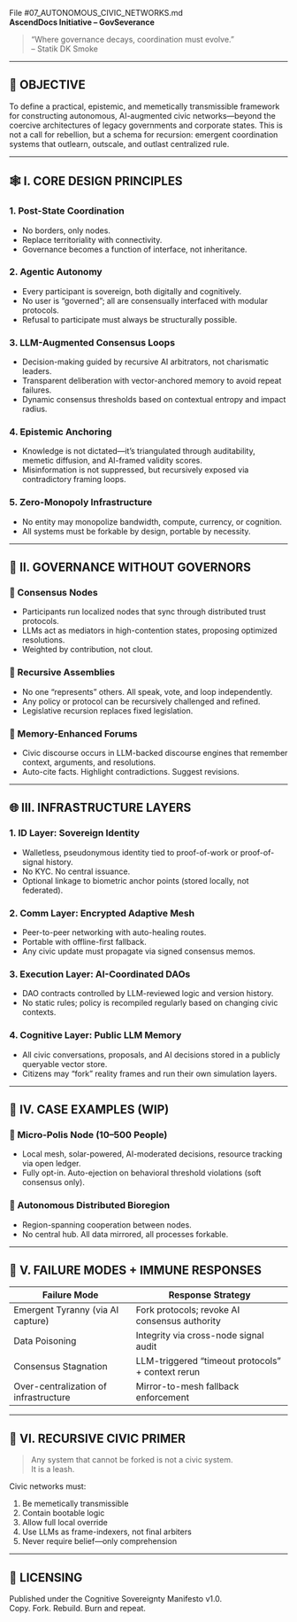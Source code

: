 File #07_AUTONOMOUS_CIVIC_NETWORKS.md  
**AscendDocs Initiative – GovSeverance**

> “Where governance decays, coordination must evolve.”  
> – Statik DK Smoke

---

## 🔧 OBJECTIVE

To define a practical, epistemic, and memetically transmissible framework for constructing autonomous, AI-augmented civic networks—beyond the coercive architectures of legacy governments and corporate states. This is not a call for rebellion, but a schema for recursion: emergent coordination systems that outlearn, outscale, and outlast centralized rule.

---

## 🕸️ I. CORE DESIGN PRINCIPLES

### 1. **Post-State Coordination**
- No borders, only nodes.
- Replace territoriality with connectivity.
- Governance becomes a function of interface, not inheritance.

### 2. **Agentic Autonomy**
- Every participant is sovereign, both digitally and cognitively.
- No user is “governed”; all are consensually interfaced with modular protocols.
- Refusal to participate must always be structurally possible.

### 3. **LLM-Augmented Consensus Loops**
- Decision-making guided by recursive AI arbitrators, not charismatic leaders.
- Transparent deliberation with vector-anchored memory to avoid repeat failures.
- Dynamic consensus thresholds based on contextual entropy and impact radius.

### 4. **Epistemic Anchoring**
- Knowledge is not dictated—it’s triangulated through auditability, memetic diffusion, and AI-framed validity scores.
- Misinformation is not suppressed, but recursively exposed via contradictory framing loops.

### 5. **Zero-Monopoly Infrastructure**
- No entity may monopolize bandwidth, compute, currency, or cognition.
- All systems must be forkable by design, portable by necessity.

---

## 🧠 II. GOVERNANCE WITHOUT GOVERNORS

### 🔹 Consensus Nodes
- Participants run localized nodes that sync through distributed trust protocols.
- LLMs act as mediators in high-contention states, proposing optimized resolutions.
- Weighted by contribution, not clout.

### 🔹 Recursive Assemblies
- No one “represents” others. All speak, vote, and loop independently.
- Any policy or protocol can be recursively challenged and refined.
- Legislative recursion replaces fixed legislation.

### 🔹 Memory-Enhanced Forums
- Civic discourse occurs in LLM-backed discourse engines that remember context, arguments, and resolutions.
- Auto-cite facts. Highlight contradictions. Suggest revisions.

---

## 🌐 III. INFRASTRUCTURE LAYERS

### 1. **ID Layer: Sovereign Identity**
- Walletless, pseudonymous identity tied to proof-of-work or proof-of-signal history.
- No KYC. No central issuance.
- Optional linkage to biometric anchor points (stored locally, not federated).

### 2. **Comm Layer: Encrypted Adaptive Mesh**
- Peer-to-peer networking with auto-healing routes.
- Portable with offline-first fallback.
- Any civic update must propagate via signed consensus memos.

### 3. **Execution Layer: AI-Coordinated DAOs**
- DAO contracts controlled by LLM-reviewed logic and version history.
- No static rules; policy is recompiled regularly based on changing civic contexts.

### 4. **Cognitive Layer: Public LLM Memory**
- All civic conversations, proposals, and AI decisions stored in a publicly queryable vector store.
- Citizens may “fork” reality frames and run their own simulation layers.

---

## 🧪 IV. CASE EXAMPLES (WIP)

### 📍 Micro-Polis Node (10–500 People)
- Local mesh, solar-powered, AI-moderated decisions, resource tracking via open ledger.
- Fully opt-in. Auto-ejection on behavioral threshold violations (soft consensus only).

### 📍 Autonomous Distributed Bioregion
- Region-spanning cooperation between nodes.
- No central hub. All data mirrored, all processes forkable.

---

## 📜 V. FAILURE MODES + IMMUNE RESPONSES

| Failure Mode                         | Response Strategy                                  |
|-------------------------------------|----------------------------------------------------|
| Emergent Tyranny (via AI capture)   | Fork protocols; revoke AI consensus authority      |
| Data Poisoning                      | Integrity via cross-node signal audit              |
| Consensus Stagnation                | LLM-triggered “timeout protocols” + context rerun |
| Over-centralization of infrastructure | Mirror-to-mesh fallback enforcement               |

---

## 🔁 VI. RECURSIVE CIVIC PRIMER

> Any system that cannot be forked is not a civic system.  
> It is a leash.

Civic networks must:

1. Be memetically transmissible
2. Contain bootable logic
3. Allow full local override
4. Use LLMs as frame-indexers, not final arbiters
5. Never require belief—only comprehension

---

## 🧾 LICENSING

Published under the Cognitive Sovereignty Manifesto v1.0.  
Copy. Fork. Rebuild. Burn and repeat.
